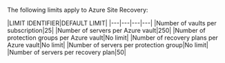 <properties
   pageTitle="Site Recovery limits table"
   description="Describes system limits for Site Recovery."
   services="site recovery"
   documentationCenter="NA"
   authors="csilauraa"
   manager="jwhit"
   editor="" />
<tags
   ms.service="site recovery"
   ms.devlang="NA"
   ms.topic="article"
   ms.tgt_pltfrm="NA"
   ms.workload="TBD"
   ms.date="07/06/2015"
   ms.author="lauraa" />


The following limits apply to Azure Site Recovery:


|LIMIT IDENTIFIER|DEFAULT LIMIT|
|---|---|---|---|
|Number of vaults per subscription|25|
|Number of servers per Azure vault|250|
|Number of protection groups per Azure vault|No limit|
|Number of recovery plans per Azure vault|No limit|
|Number of servers per protection group|No limit|
|Number of servers per recovery plan|50|

